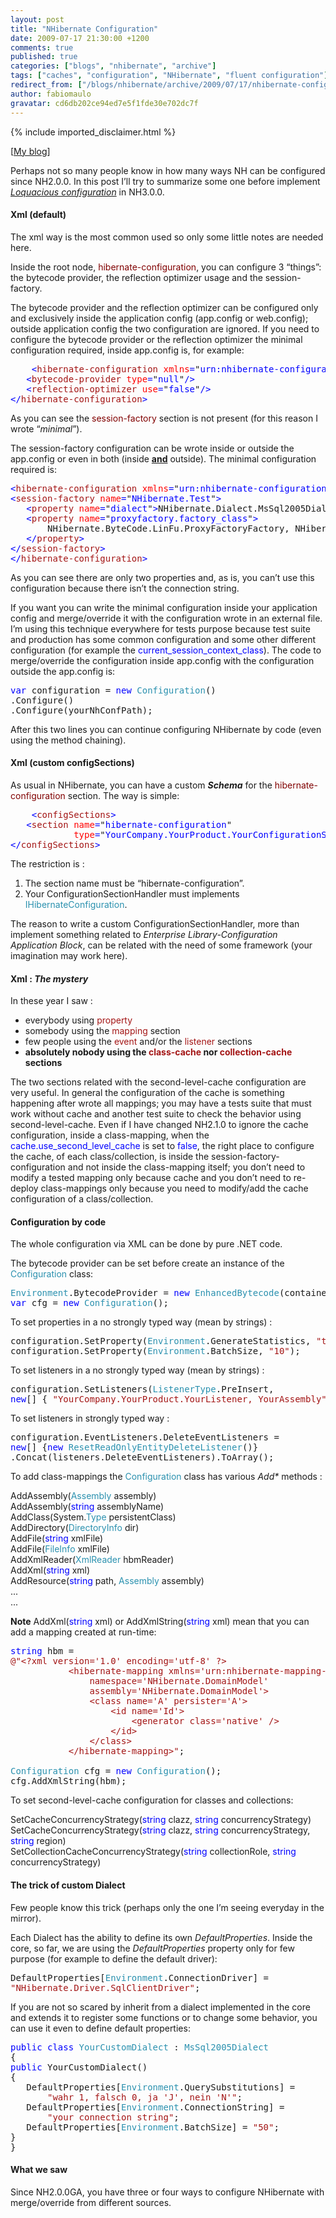 ```yaml
---
layout: post
title: "NHibernate Configuration"
date: 2009-07-17 21:30:00 +1200
comments: true
published: true
categories: ["blogs", "nhibernate", "archive"]
tags: ["caches", "configuration", "NHibernate", "fluent configuration"]
redirect_from: ["/blogs/nhibernate/archive/2009/07/17/nhibernate-configuration.aspx"]
author: fabiomaulo
gravatar: cd6db202ce94ed7e5f1fde30e702dc7f
---
```

{% include imported_disclaimer.html %}
<p>[<a target="_blank" href="http://fabiomaulo.blogspot.com/">My blog</a>]</p>
<p>Perhaps not so many people know in how many ways NH can be configured since NH2.0.0. In this post I&rsquo;ll try to summarize some one before implement <em><a target="_blank" href="http://fabiomaulo.blogspot.com/2009/02/nhvloquacious-fluent-configuration-for.html">Loquacious configuration</a></em> in NH3.0.0.</p>
<h4>Xml (default)</h4>
<p>The xml way is the most common used so only some little notes are needed here.</p>
<p>Inside the root node, <span style="color: #800000">hibernate-configuration</span>, you can configure 3 &ldquo;things&rdquo;: the bytecode provider, the reflection optimizer usage and the session-factory.</p>
<p>The bytecode provider and the reflection optimizer can be configured only and exclusively inside the application config (app.config or web.config); outside application config the two configuration are ignored. If you need to configure the bytecode provider or the reflection optimizer the minimal configuration required, inside app.config is, for example:</p>
<pre class="code">    <span style="color: blue">&lt;</span><span style="color: #a31515">hibernate-configuration </span><span style="color: red">xmlns</span><span style="color: blue">=</span>"<span style="color: blue">urn:nhibernate-configuration-2.2</span>"<span style="color: blue">&gt;<br />   &lt;</span><span style="color: #a31515">bytecode-provider </span><span style="color: red">type</span><span style="color: blue">=</span>"<span style="color: blue">null</span>"<span style="color: blue">/&gt;<br />   &lt;</span><span style="color: #a31515">reflection-optimizer </span><span style="color: red">use</span><span style="color: blue">=</span>"<span style="color: blue">false</span>"<span style="color: blue">/&gt;<br />&lt;/</span><span style="color: #a31515">hibernate-configuration</span><span style="color: blue">&gt;</span></pre>
<p>
<a href="http://11011.net/software/vspaste"></a></p>
<p>As you can see the <span style="color: #800000">session-factory</span> section is not present (for this reason I wrote &ldquo;<em>minimal</em>&rdquo;).</p>
<p>The session-factory configuration can be wrote inside or outside the app.config or even in both (inside <strong><span style="text-decoration: underline;">and</span></strong> outside). The minimal configuration required is:</p>
<pre class="code"><span style="color: blue">&lt;</span><span style="color: #a31515">hibernate-configuration </span><span style="color: red">xmlns</span><span style="color: blue">=</span>"<span style="color: blue">urn:nhibernate-configuration-2.2</span>"<span style="color: blue">&gt;<br />&lt;</span><span style="color: #a31515">session-factory </span><span style="color: red">name</span><span style="color: blue">=</span>"<span style="color: blue">NHibernate.Test</span>"<span style="color: blue">&gt;<br />   &lt;</span><span style="color: #a31515">property </span><span style="color: red">name</span><span style="color: blue">=</span>"<span style="color: blue">dialect</span>"<span style="color: blue">&gt;</span>NHibernate.Dialect.MsSql2005Dialect<span style="color: blue">&lt;/</span><span style="color: #a31515">property</span><span style="color: blue">&gt;<br />   &lt;</span><span style="color: #a31515">property </span><span style="color: red">name</span><span style="color: blue">=</span>"<span style="color: blue">proxyfactory.factory_class</span>"<span style="color: blue">&gt;<br />       </span>NHibernate.ByteCode.LinFu.ProxyFactoryFactory, NHibernate.ByteCode.LinFu<br />   <span style="color: blue">&lt;/</span><span style="color: #a31515">property</span><span style="color: blue">&gt;<br />&lt;/</span><span style="color: #a31515">session-factory</span><span style="color: blue">&gt;<br />&lt;/</span><span style="color: #a31515">hibernate-configuration</span><span style="color: blue">&gt;</span></pre>
<p>As you can see there are only two properties and, as is, you can&rsquo;t use this configuration because there isn&rsquo;t the connection string.</p>
<p>If you want you can write the minimal configuration inside your application config and merge/override it with the configuration wrote in an external file. I&rsquo;m using this technique everywhere for tests purpose because test suite and production has some common configuration and some other different configuration (for example the <span style="color: #0000ff">current_session_context_class</span>). The code to merge/override the configuration inside app.config with the configuration outside the app.config is:</p>
<pre class="code"><span style="color: blue">var </span>configuration = <span style="color: blue">new </span><span style="color: #2b91af">Configuration</span>()<br />.Configure()<br />.Configure(yourNhConfPath);</pre>
<p>After this two lines you can continue configuring NHibernate by code (even using the method chaining).</p>
<h4>Xml (custom configSections)</h4>
<p>As usual in NHibernate, you can have a custom <strong><em>Schema</em></strong> for the <span style="color: #800000">hibernate-configuration</span> section. The way is simple:</p>
<pre class="code">    <span style="color: blue">&lt;</span><span style="color: #a31515">configSections</span><span style="color: blue">&gt;<br />   &lt;</span><span style="color: #a31515">section </span><span style="color: red">name</span><span style="color: blue">=</span>"<span style="color: blue">hibernate-configuration</span>"<br />            <span style="color: red">type</span><span style="color: blue">=</span>"<span style="color: blue">YourCompany.YourProduct.YourConfigurationSectionHandler, YourAssembly</span>" <span style="color: blue">/&gt;<br />&lt;/</span><span style="color: #a31515">configSections</span><span style="color: blue">&gt;<br /></span></pre>
<p>The restriction is :</p>
<ol>
<li>The section name must be &ldquo;hibernate-configuration&rdquo;. </li>
<li>Your ConfigurationSectionHandler must implements <span style="color: #2b91af">IHibernateConfiguration</span>. </li>
</ol>
<p>The reason to write a custom ConfigurationSectionHandler, more than implement something related to <em>Enterprise Library-Configuration Application Block</em>, can be related with the need of some framework (your imagination may work here).</p>
<h4>Xml : <em>The mystery</em></h4>
<p>In these year I saw :</p>
<ul>
<li>everybody using <span style="color: #a31515">property</span> </li>
<li>somebody using the <span style="color: #a31515">mapping</span> section </li>
<li>few people using the <span style="color: #a31515">event</span> and/or the <span style="color: #a31515">listener</span> sections </li>
<li><strong>absolutely nobody using the <span style="color: #a31515">class-cache</span> nor <span style="color: #a31515">collection-cache</span> sections</strong> </li>
</ul>
<p>The two sections related with the second-level-cache configuration are very useful. In general the configuration of the cache is something happening after wrote all mappings; you may have a tests suite that must work without cache and another test suite to check the behavior using second-level-cache. Even if I have changed NH2.1.0 to ignore the cache configuration, inside a class-mapping, when the <span style="color: #0000ff">cache.use_second_level_cache</span> is set to <span style="color: #0000ff">false</span>, the right place to configure the cache, of each class/collection, is inside the session-factory-configuration and not inside the class-mapping itself; you don&rsquo;t need to modify a tested mapping only because cache and you don&rsquo;t need to re-deploy class-mappings only because you need to modify/add the cache configuration of a class/collection.</p>
<h4>Configuration by code</h4>
<p>The whole configuration via XML can be done by pure .NET code.</p>
<p>The bytecode provider can be set before create an instance of the <span style="color: #2b91af">Configuration</span> class:</p>
<pre class="code"><span style="color: #2b91af">Environment</span>.BytecodeProvider = <span style="color: blue">new </span><span style="color: #2b91af">EnhancedBytecode</span>(container);<br /><span style="color: blue">var </span>cfg = <span style="color: blue">new </span><span style="color: #2b91af">Configuration</span>();</pre>
<p>
<a href="http://11011.net/software/vspaste"></a></p>
<p>To set properties in a no strongly typed way (mean by strings) :</p>
<pre class="code">configuration.SetProperty(<span style="color: #2b91af">Environment</span>.GenerateStatistics, <span style="color: #a31515">"true"</span>);<br />configuration.SetProperty(<span style="color: #2b91af">Environment</span>.BatchSize, <span style="color: #a31515">"10"</span>);</pre>
<p>To set listeners in a no strongly typed way (mean by strings) :</p>
<pre class="code">configuration.SetListeners(<span style="color: #2b91af">ListenerType</span>.PreInsert,<br /><span style="color: blue">new</span>[] { <span style="color: #a31515">"YourCompany.YourProduct.YourListener, YourAssembly" </span>});</pre>
<p>To set listeners in strongly typed way :</p>
<pre class="code">configuration.EventListeners.DeleteEventListeners =<br /><span style="color: blue">new</span>[] {<span style="color: blue">new </span><span style="color: #2b91af">ResetReadOnlyEntityDeleteListener</span>()}<br />.Concat(listeners.DeleteEventListeners).ToArray();</pre>
<p>To add class-mappings the <span style="color: #2b91af">Configuration</span> class has various <em>Add*</em> methods :</p>
<p>AddAssembly(<span style="color: #2b91af">Assembly</span> assembly) 
  <br />AddAssembly(<span style="color: #0000ff">string</span> assemblyName) 
  <br />AddClass(System.<span style="color: #2b91af">Type</span> persistentClass) 
  <br />AddDirectory(<span style="color: #2b91af">DirectoryInfo</span> dir) 
  <br />AddFile(<span style="color: #0000ff">string</span> xmlFile) 
  <br />AddFile(<span style="color: #2b91af">FileInfo</span> xmlFile) 
  <br />AddXmlReader(<span style="color: #2b91af">XmlReader</span> hbmReader) 
  <br />AddXml(<span style="color: #0000ff">string</span> xml) 
  <br />AddResource(<span style="color: #0000ff">string</span> path, <span style="color: #2b91af">Assembly</span> assembly) 
  <br />... 
  <br />...</p>
<p><strong>Note</strong> AddXml(<span style="color: #0000ff">string</span> xml) or AddXmlString(<span style="color: #0000ff">string</span> xml) mean that you can add a mapping created at run-time:</p>
<pre class="code"><span style="color: blue">string </span>hbm =<br /><span style="color: #a31515">@"&lt;?xml version='1.0' encoding='utf-8' ?&gt;<br />           &lt;hibernate-mapping xmlns='urn:nhibernate-mapping-2.2'<br />               namespace='NHibernate.DomainModel'<br />               assembly='NHibernate.DomainModel'&gt;<br />               &lt;class name='A' persister='A'&gt;<br />                   &lt;id name='Id'&gt;<br />                       &lt;generator class='native' /&gt;<br />                   &lt;/id&gt;<br />               &lt;/class&gt;<br />           &lt;/hibernate-mapping&gt;"</span>;<br /><br /><span style="color: #2b91af">Configuration </span>cfg = <span style="color: blue">new </span><span style="color: #2b91af">Configuration</span>();<br />cfg.AddXmlString(hbm);</pre>
<p>
<a href="http://11011.net/software/vspaste"></a></p>
<p>To set second-level-cache configuration for classes and collections:</p>
<p>SetCacheConcurrencyStrategy(<span style="color: #0000ff">string</span> clazz, <span style="color: #0000ff">string</span> concurrencyStrategy) 
  <br />SetCacheConcurrencyStrategy(<span style="color: #0000ff">string</span> clazz, <span style="color: #0000ff">string</span> concurrencyStrategy, <span style="color: #0000ff">string</span> region) 
  <br />SetCollectionCacheConcurrencyStrategy(<span style="color: #0000ff">string</span> collectionRole, <span style="color: #0000ff">string</span> concurrencyStrategy)</p>
<h4>The trick of custom Dialect</h4>
<p>Few people know this trick (perhaps only the one I&rsquo;m seeing everyday in the mirror).</p>
<p>Each Dialect has the ability to define its own <em>DefaultProperties</em>. Inside the core, so far, we are using the <em>DefaultProperties</em> property only for few purpose (for example to define the default driver):</p>
<pre class="code">DefaultProperties[<span style="color: #2b91af">Environment</span>.ConnectionDriver] =<br /><span style="color: #a31515">"NHibernate.Driver.SqlClientDriver"</span>;</pre>
<p>If you are not so scared by inherit from a dialect implemented in the core and extends it to register some functions or to change some behavior, you can use it even to define default properties:</p>
<pre class="code"><span style="color: blue">public class </span><span style="color: #2b91af">YourCustomDialect </span>: <span style="color: #2b91af">MsSql2005Dialect<br /></span>{<br /><span style="color: blue">public </span>YourCustomDialect()<br />{<br />   DefaultProperties[<span style="color: #2b91af">Environment</span>.QuerySubstitutions] =<br />       <span style="color: #a31515">"wahr 1, falsch 0, ja 'J', nein 'N'"</span>;<br />   DefaultProperties[<span style="color: #2b91af">Environment</span>.ConnectionString] =<br />       <span style="color: #a31515">"your connection string"</span>;<br />   DefaultProperties[<span style="color: #2b91af">Environment</span>.BatchSize] = <span style="color: #a31515">"50"</span>;<br />}<br />}</pre>
<p>
<a href="http://11011.net/software/vspaste"></a></p>
<h4>What we saw</h4>
<p>Since NH2.0.0GA, you have three or four ways to configure NHibernate with merge/override from different sources.</p>
